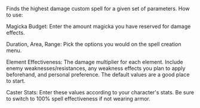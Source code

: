 Finds the highest damage custom spell for a given set of parameters. How to use:

Magicka Budget: Enter the amount magicka you have reserved for damage effects.

Duration, Area, Range: Pick the options you would on the spell creation menu.

Element Effectiveness: The damage multiplier for each element. Include enemy weaknesses/resistances, any weakness effects you plan to apply beforehand, and personal preference. The default values are a good place to start.

Caster Stats: Enter these values according to your character's stats. Be sure to switch to 100% spell effectiveness if not wearing armor.
